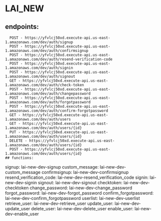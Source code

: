 # LAI_NEW

## endpoints:
```
  POST - https://yfvlcj50xd.execute-api.us-east-1.amazonaws.com/dev/auth/signup
  POST - https://yfvlcj50xd.execute-api.us-east-1.amazonaws.com/dev/auth/confirmsignup
  POST - https://yfvlcj50xd.execute-api.us-east-1.amazonaws.com/dev/auth/resend-verification-code
  POST - https://yfvlcj50xd.execute-api.us-east-1.amazonaws.com/dev/auth/signin
  POST - https://yfvlcj50xd.execute-api.us-east-1.amazonaws.com/dev/auth/signout
  GET - https://yfvlcj50xd.execute-api.us-east-1.amazonaws.com/dev/auth/check-token
  POST - https://yfvlcj50xd.execute-api.us-east-1.amazonaws.com/dev/auth/changepassword
  POST - https://yfvlcj50xd.execute-api.us-east-1.amazonaws.com/dev/auth/forgotpassword
  POST - https://yfvlcj50xd.execute-api.us-east-1.amazonaws.com/dev/auth/confirm-forgotpassword
  GET - https://yfvlcj50xd.execute-api.us-east-1.amazonaws.com/dev/auth/users
  GET - https://yfvlcj50xd.execute-api.us-east-1.amazonaws.com/dev/auth/users/{id}
  PUT - https://yfvlcj50xd.execute-api.us-east-1.amazonaws.com/dev/auth/users/{id}
  DELETE - https://yfvlcj50xd.execute-api.us-east-1.amazonaws.com/dev/auth/users/{id}
  POST - https://yfvlcj50xd.execute-api.us-east-1.amazonaws.com/dev/auth/users/{id}
## functions:
```
  signup: lai-new-dev-signup
  custom_message: lai-new-dev-custom_message
  confirmsignup: lai-new-dev-confirmsignup
  resend_verification_code: lai-new-dev-resend_verification_code
  signin: lai-new-dev-signin
  signout: lai-new-dev-signout
  checktoken: lai-new-dev-checktoken
  change_password: lai-new-dev-change_password
  forgot_password: lai-new-dev-forgot_password
  confirm_forgotpassword: lai-new-dev-confirm_forgotpassword
  userlist: lai-new-dev-userlist
  retrieve_user: lai-new-dev-retrieve_user
  update_user: lai-new-dev-update_user
  delete_user: lai-new-dev-delete_user
  enable_user: lai-new-dev-enable_user
```